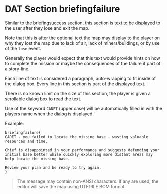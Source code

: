 # DAT Section briefingfailure

Similar to the briefingsuccess section, this section is text to be displayed to the user after they lose and exit the map.

Note that this is after the optional text the map may display to the player on why they lost the map due to lack of air, lack of miners/buildings, or by use of the `lose` event.

Generally the player would expect that this text would provide hints on how to complete the mission or maybe the consequences of the failure if part of a story-line.

Each line of text is considered a paragraph, auto-wrapping to fit inside of the dialog box. Every line in this section is part of the displayed text.

There is no known limit on the size of this section, the player is given a scrollable dialog box to read the text.

Use of the keyword `CADET` (upper case) will be automatically filled in with the players name when the dialog is displayed.

Example:

```
briefingfailure{
CADET - you failed to locate the missing base - wasting valuable resources and time.

Chief is disappointed in your performance and suggests defending your initial base better while quickly exploring more distant areas may help locate the missing base.

Review your plan and be ready to try again.
}
```

>The message may contain non-ANSI characters. If any are used, the editor will save the map using UTF16LE BOM format.